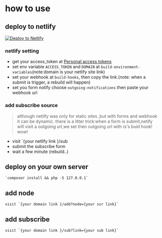 # how to use

## deploy to netlify 

[![Deploy to Netlify](https://www.netlify.com/img/deploy/button.svg)](https://app.netlify.com/start/deploy?repository=https://github.com/yangyao/ssr_subscribe_tool)


### netlify setting

- get your access_token at [Personal access tokens](https://app.netlify.com/account/applications)
- set env variable `ACCESS_TOKEN` and `DOMAIN` at `build-environment-variables`(note:domain is your netlify site link)
- set your webhook at `build-hooks`, then copy the link.(note: when a submit is trigger, a rebuild will happen)
- set you form notify choose `outgoing-notifications` then paste your webhook url

### add subscribe source 

> although netlify was only for static sites ,but with forms and webhook it can be dynamic.
> there is a litter trick:when a form is submit,netify will visit a outgoing url,we set then outgoing url with is's buid hook! wow!

- visit `{your netlify link }/sub
- submit the subscribe form
- wait a few minute (rebuild..) 


## deploy on your own server
    
    `composer install && php -S 127.0.0.1`

## add node

    visit `{your domain link }/add?node={your ssr link}`
    
## add subscribe

    visit `{your domain link }/sub?link={your sub link}`

